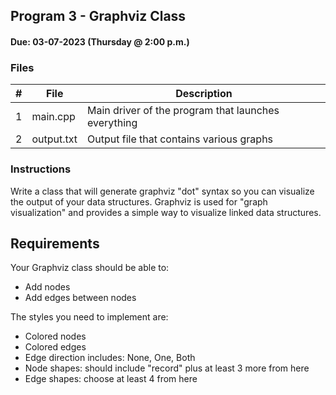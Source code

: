 ## Program 3 - Graphviz Class
#### Due: 03-07-2023 (Thursday @ 2:00 p.m.)


### Files

|   #   | File            | Description                                        |
| :---: | --------------- | -------------------------------------------------- |
|   1   | main.cpp        | Main driver of the program that launches everything|
|   2   | output.txt      | Output file that contains various graphs        |

### Instructions

Write a class that will generate graphviz "dot" syntax so you can visualize the output of your data structures. 
Graphviz is used for "graph visualization" and provides a simple way to visualize linked data structures.

## Requirements

Your Graphviz class should be able to:
- Add nodes
- Add edges between nodes

The styles you need to implement are:
- Colored nodes
- Colored edges
- Edge direction includes: None, One, Both
- Node shapes: should include "record" plus at least 3 more from here
- Edge shapes: choose at least 4 from here
